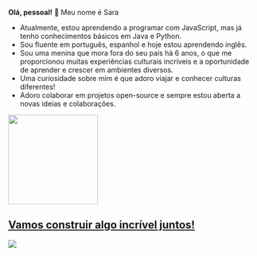 
   **Olá, pessoal!** 👋 Meu nome é Sara

- Atualmente, estou aprendendo a programar com JavaScript, mas já tenho conhecimentos básicos em Java e Python. 
- Sou fluente em português, espanhol e  hoje estou aprendendo inglês. 
- Sou uma menina que mora fora do seu país há 6 anos, o que me proporcionou muitas experiências culturais incríveis e a oportunidade de aprender e crescer em ambientes diversos. 
- Uma curiosidade sobre mim é que adoro viajar e conhecer culturas diferentes!
- Adoro colaborar em projetos open-source e sempre estou aberta a novas ideias e colaborações.

<div>
<a href="https://github.com/seu-usuário-aqui">
<img loading="lazy" height="180em" src="https://github-readme-stats.vercel.app/api/top-langs/?username=SaraCarlenis&layout=compact&langs_count=7&theme=dracula"/>


## Vamos construir algo incrível juntos! 
 <a href="https://www.linkedin.com/in/www.linkedin.com/in/sara-hurtado-corteNome fantasia da URL" target="_blank"><img loading="lazy" src="https://img.shields.io/badge/-LinkedIn-%230077B5?style=for-the-badge&logo=linkedin&logoColor=white" target="_blank"></a> </div>

